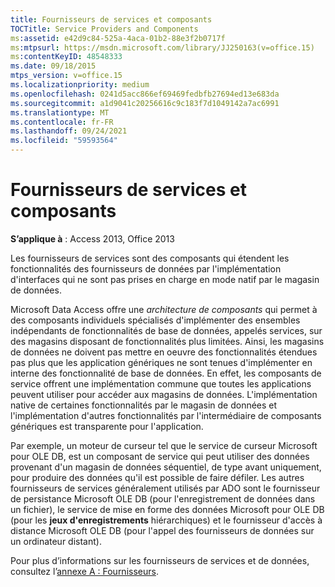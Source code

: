 ```yaml
---
title: Fournisseurs de services et composants
TOCTitle: Service Providers and Components
ms:assetid: e42d9c84-525a-4aca-01b2-88e3f2b0717f
ms:mtpsurl: https://msdn.microsoft.com/library/JJ250163(v=office.15)
ms:contentKeyID: 48548333
ms.date: 09/18/2015
mtps_version: v=office.15
ms.localizationpriority: medium
ms.openlocfilehash: 0241d5acc866ef69469fedbfb27694ed13e683da
ms.sourcegitcommit: a1d9041c20256616c9c183f7d1049142a7ac6991
ms.translationtype: MT
ms.contentlocale: fr-FR
ms.lasthandoff: 09/24/2021
ms.locfileid: "59593564"
---
```

# <a name="service-providers-and-components"></a>Fournisseurs de services et composants


**S’applique à** : Access 2013, Office 2013

Les fournisseurs de services sont des composants qui étendent les fonctionnalités des fournisseurs de données par l'implémentation d'interfaces qui ne sont pas prises en charge en mode natif par le magasin de données.

Microsoft Data Access offre une *architecture de composants* qui permet à des composants individuels spécialisés d'implémenter des ensembles indépendants de fonctionnalités de base de données, appelés services, sur des magasins  disposant de fonctionnalités plus limitées. Ainsi, les magasins de données ne doivent pas mettre en oeuvre des fonctionnalités étendues pas plus que les application génériques ne sont tenues d'implémenter en interne des fonctionnalité de base de données. En effet, les composants de service offrent une implémentation commune que toutes les applications peuvent utiliser pour accéder aux magasins de données. L'implémentation native de certaines fonctionnalités par le magasin de données et l'implémentation d'autres fonctionnalités par l'intermédiaire de composants génériques est transparente pour l'application.

Par exemple, un moteur de curseur tel que le service de curseur Microsoft pour OLE DB, est un composant de service qui peut utiliser des données provenant d'un magasin de données séquentiel, de type avant uniquement, pour produire des données qu'il est possible de faire défiler. Les autres fournisseurs de services généralement utilisés par ADO sont le fournisseur de persistance Microsoft OLE DB (pour l'enregistrement de données dans un fichier), le service de mise en forme des données Microsoft pour OLE DB (pour les **jeux d'enregistrements** hiérarchiques) et le fournisseur d'accès à distance Microsoft OLE DB (pour l'appel des fournisseurs de données sur un ordinateur distant).

Pour plus d’informations sur les fournisseurs de services et de données, consultez l’[annexe A : Fournisseurs](appendix-a-providers.md).

